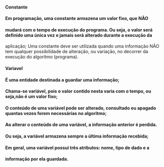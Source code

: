 #### Constante

#### Em programação, uma constante armazena um valor fixo, que NÃO

#### mudará com o tempo de execução do programa. Ou seja, o valor será definido uma única vez e jamais será alterado durante a execução da
aplicação;
Uma constante deve ser utilizada quando uma informação NÃO tem
qualquer possibilidade de alteração, ou variação, no decorrer da execução
do algoritmo (programa).
#### Variavel

#### É uma entidade destinada a guardar uma informação;
#### Chama-se variável, pois o valor contido nesta varia com o tempo, ou seja,não é um valor fixo;
#### O conteúdo de uma variável pode ser alterado, consultado ou apagado quantas vezes forem necessárias no algoritmo;
#### Ao alterar o conteúdo de uma variável, a informação anterior é perdida.
#### Ou seja, a variável armazena sempre a última informação recebida;
#### Em geral, uma variável possui três atributos: nome, tipo de dado e a
#### informação por ela guardada.

